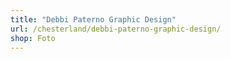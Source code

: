 ```yaml
---
title: "Debbi Paterno Graphic Design"
url: /chesterland/debbi-paterno-graphic-design/
shop: Foto
---
```

